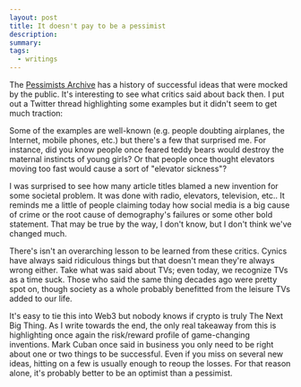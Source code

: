 ```yaml
---
layout: post
title: It doesn't pay to be a pessimist
description:
summary:
tags:
  - writings
---
```


The [Pessimists Archive](https://pessimistsarchive.org/) has a history of successful ideas that were mocked by the public. It's interesting to see what critics said about back then. I put out a Twitter thread highlighting some examples but it didn't seem to get much traction:

Some of the examples are well-known (e.g. people doubting airplanes, the Internet, mobile phones, etc.) but there's a few that surprised me. For instance, did you know people once feared teddy bears would destroy the maternal instincts of young girls? Or that people once thought elevators moving too fast would cause a sort of "elevator sickness"?

I was surprised to see how many article titles blamed a new invention for some societal problem. It was done with radio, elevators, television, etc.. It reminds me a little of people claiming today how social media is a big cause of crime or the root cause of demography's failures or some other bold statement. That may be true by the way, I don't know, but I don't think we've changed much.

There's isn't an overarching lesson to be learned from these critics. Cynics have always said ridiculous things but that doesn't mean they're always wrong either. Take what was said about TVs; even today, we recognize TVs as a time suck. Those who said the same thing decades ago were pretty spot on, though society as a whole probably benefitted from the leisure TVs added to our life.

It's easy to tie this into Web3 but nobody knows if crypto is truly The Next Big Thing. As I write towards the end, the only real takeaway from this is highlighting once again the risk/reward profile of game-changing inventions. Mark Cuban once said in business you only need to be right about one or two things to be successful. Even if you miss on several new ideas, hitting on a few is usually enough to reoup the losses. For that reason alone, it's probably better to be an optimist than a pessimist.
